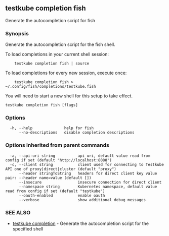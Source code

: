 ## testkube completion fish

Generate the autocompletion script for fish

### Synopsis

Generate the autocompletion script for the fish shell.

To load completions in your current shell session:

```
	testkube completion fish | source
```

To load completions for every new session, execute once:

```
	testkube completion fish > ~/.config/fish/completions/testkube.fish
```

You will need to start a new shell for this setup to take effect.


```
testkube completion fish [flags]
```

### Options

```
  -h, --help              help for fish
      --no-descriptions   disable completion descriptions
```

### Options inherited from parent commands

```
  -a, --api-uri string          api uri, default value read from config if set (default "http://localhost:8088")
  -c, --client string           client used for connecting to Testkube API one of proxy|direct|cluster (default "proxy")
      --header stringToString   headers for direct client key value pair: --header name=value (default [])
      --insecure                insecure connection for direct client
      --namespace string        Kubernetes namespace, default value read from config if set (default "testkube")
      --oauth-enabled           enable oauth
      --verbose                 show additional debug messages
```

### SEE ALSO

* [testkube completion](testkube_completion.md)	 - Generate the autocompletion script for the specified shell

